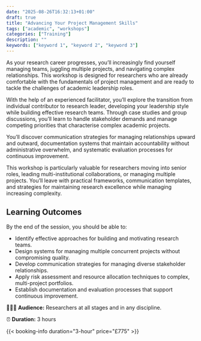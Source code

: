 ```yaml
---
date: "2025-08-26T16:32:13+01:00"
draft: true
title: "Advancing Your Project Management Skills"
tags: ["academic", "workshops"]
categories: ["Training"] 
description: ""
keywords: ["keyword 1", "keyword 2", "keyword 3"] 
---
```


As your research career progresses, you’ll increasingly find yourself managing teams, juggling multiple projects, and navigating complex relationships. This workshop is designed for researchers who are already comfortable with the fundamentals of project management and are ready to tackle the challenges of academic leadership roles.

With the help of an experienced facilitator, you’ll explore the transition from individual contributor to research leader, developing your leadership style while building effective research teams. Through case studies and group discussions, you’ll learn to handle stakeholder demands and manage competing priorities that characterise complex academic projects.

You’ll discover communication strategies for managing relationships upward and outward, documentation systems that maintain accountability without administrative overwhelm, and systematic evaluation processes for continuous improvement.

This workshop is particularly valuable for researchers moving into senior roles, leading multi-institutional collaborations, or managing multiple projects. You’ll leave with practical frameworks, communication templates, and strategies for maintaining research excellence while managing increasing complexity.

## Learning Outcomes

By the end of the session, you should be able to:

- Identify effective approaches for building and motivating research teams.
- Design systems for managing multiple concurrent projects without compromising quality.
- Develop communication strategies for managing diverse stakeholder relationships.
- Apply risk assessment and resource allocation techniques to complex, multi-project portfolios.
- Establish documentation and evaluation processes that support continuous improvement.

👩🏽‍🎓 **Audience:** Researchers at all stages and in any discipline.

⏰ **Duration:** 3 hours

{{< booking-info duration="3-hour" price="£775" >}}